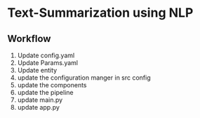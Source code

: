 #  Text-Summarization using NLP

## Workflow 

1. Update config.yaml
2. Update Params.yaml
3. Update entity
4. update the configuration manger in src config
5. update  the components
6. update the pipeline
7. update main.py
8. update app.py